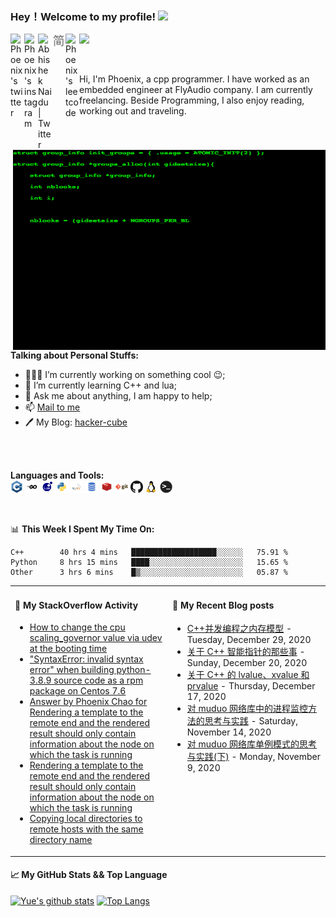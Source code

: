 ### Hey！Welcome to my profile! <img src="https://media.giphy.com/media/hvRJCLFzcasrR4ia7z/giphy.gif" width="25px"> 
<a href="https://twitter.com/Lancelo92664230">
  <img align="left" alt="Phoenix's twitter" width="22px" src="https://cdn.jsdelivr.net/npm/simple-icons@3.12.1/icons/twitter.svg" />
</a>
<a href="https://www.instagram.com/phoenix500526/?hl=zh-cn">
  <img align="left" alt="Phoenix's instagram" width="22px" src="https://cdn.jsdelivr.net/npm/simple-icons@3.12.1/icons/instagram.svg" />
</a>
<a href="https://stackoverflow.com/users/8557622/phoenix-chao">
  <img align="left" alt="Abhishek Naidu | Twitter" width="22px" src="https://cdn.jsdelivr.net/npm/simple-icons@3.12.1/icons/stackoverflow.svg" />
</a>
<a href="https://www.jianshu.com/u/d2aa8a7f1468">
  <img align="left" alt="Abhishek Naidu | Twitter" width="22px" src="https://github.com/Phoenix500526/Phoenix500526/blob/main/jianshu.svg" />
</a>
<a href="https://leetcode-cn.com/u/jin-ji-de-lancelot/">
  <img align="left" alt="Phoenix's leetcode" width="22px" src="https://cdn.jsdelivr.net/npm/simple-icons@3.12.1/icons/leetcode.svg" />
</a>

![](https://visitor-badge.glitch.me/badge?page_id=Phoenix.Phoenix)
  
<br />
  
Hi, I'm Phoenix, a cpp programmer. I have worked as an embedded engineer at FlyAudio company. I am currently freelancing. Beside Programming, I also enjoy reading, working out and traveling. 
  
  <img align="right" alt="GIF" src="https://github.com/Phoenix500526/Phoenix500526/blob/main/coding.gif?raw=true" width="500" height="320" />
<br />

**Talking about Personal Stuffs:**
- 👨🏽‍💻 I’m currently working on something cool :wink:;
- 🌱 I’m currently learning C++ and lua;
- 💬 Ask me about anything, I am happy to help;
- 📫 [Mail to me](mailto:Phoenix400426@gmail.com")
- 🖊 My Blog: [hacker-cube](https://hacker-cube.com)
<br />
<br />

**Languages and Tools:**  
<code><img height="20" src="https://raw.githubusercontent.com/github/explore/80688e429a7d4ef2fca1e82350fe8e3517d3494d/topics/cpp/cpp.png"></code>
<code><img height="20" src="https://raw.githubusercontent.com/github/explore/80688e429a7d4ef2fca1e82350fe8e3517d3494d/topics/go/go.png"></code>
<code><img height="20" src="https://raw.githubusercontent.com/github/explore/80688e429a7d4ef2fca1e82350fe8e3517d3494d/topics/lua/lua.png"></code>
<code><img height="20" src="https://raw.githubusercontent.com/github/explore/80688e429a7d4ef2fca1e82350fe8e3517d3494d/topics/python/python.png"></code>
<code><img height="20" src="https://raw.githubusercontent.com/github/explore/80688e429a7d4ef2fca1e82350fe8e3517d3494d/topics/mysql/mysql.png"></code>
<code><img height="20" src="https://raw.githubusercontent.com/github/explore/80688e429a7d4ef2fca1e82350fe8e3517d3494d/topics/sql/sql.png"></code>
<code><img height="20" src="https://raw.githubusercontent.com/github/explore/80688e429a7d4ef2fca1e82350fe8e3517d3494d/topics/redis/redis.png"></code>
<code><img height="20" src="https://raw.githubusercontent.com/github/explore/80688e429a7d4ef2fca1e82350fe8e3517d3494d/topics/git/git.png"></code>
<code><img height="20" src="https://raw.githubusercontent.com/github/explore/78df643247d429f6cc873026c0622819ad797942/topics/github/github.png"></code>
<code><img height="20" src="https://raw.githubusercontent.com/github/explore/80688e429a7d4ef2fca1e82350fe8e3517d3494d/topics/linux/linux.png"></code>
<code><img height="20" src="https://raw.githubusercontent.com/github/explore/80688e429a7d4ef2fca1e82350fe8e3517d3494d/topics/terminal/terminal.png"></code>


<br />

📊 **This Week I Spent My Time On:**
<!--START_SECTION:waka-->

```text
C++        40 hrs 4 mins   ███████████████████░░░░░░   75.91 %
Python     8 hrs 15 mins   ████░░░░░░░░░░░░░░░░░░░░░   15.65 %
Other      3 hrs 6 mins    █▒░░░░░░░░░░░░░░░░░░░░░░░   05.87 %
```

<!--END_SECTION:waka-->

<table width="800px">
<tr>
<td valign="top" width="50%">

#### 🍺 My StackOverflow Activity

<!-- STACKOVERFLOW:START -->
- [How to change the cpu scaling_governor value via udev at the booting time](https://stackoverflow.com/questions/70053604/how-to-change-the-cpu-scaling-governor-value-via-udev-at-the-booting-time)
- [&quot;SyntaxError: invalid syntax error&quot; when building python-3.8.9 source code as a rpm package on Centos 7.6](https://stackoverflow.com/questions/69053126/syntaxerror-invalid-syntax-error-when-building-python-3-8-9-source-code-as-a)
- [Answer by Phoenix Chao for Rendering a template to the remote end and the rendered result should only contain information about the node on which the task is running](https://stackoverflow.com/questions/68970861/rendering-a-template-to-the-remote-end-and-the-rendered-result-should-only-conta/68971234#68971234)
- [Rendering a template to the remote end and the rendered result should only contain information about the node on which the task is running](https://stackoverflow.com/questions/68970861/rendering-a-template-to-the-remote-end-and-the-rendered-result-should-only-conta)
- [Copying local directories to remote hosts with the same directory name](https://stackoverflow.com/questions/68508505/copying-local-directories-to-remote-hosts-with-the-same-directory-name)
<!-- STACKOVERFLOW:END -->

</td>
<td valign="top" width="50%">
  
#### 📕 My Recent Blog posts
<!-- BLOG-POST-LIST:START -->
* [C++并发编程之内存模型](http://hacker-cube.com/2020/12/29/C-%E5%B9%B6%E5%8F%91%E7%BC%96%E7%A8%8B%E4%B9%8B%E5%86%85%E5%AD%98%E6%A8%A1%E5%9E%8B/) - Tuesday, December 29, 2020
* [关于 C++ 智能指针的那些事](http://hacker-cube.com/2020/12/20/%E5%85%B3%E4%BA%8E-C-%E6%99%BA%E8%83%BD%E6%8C%87%E9%92%88%E7%9A%84%E9%82%A3%E4%BA%9B%E4%BA%8B/) - Sunday, December 20, 2020
* [关于 C++ 的 lvalue、xvalue 和 prvalue](http://hacker-cube.com/2020/12/17/%E5%85%B3%E4%BA%8E-C-%E7%9A%84-lvalue%E3%80%81xvalue-%E5%92%8C-prvalue/) - Thursday, December 17, 2020
* [对 muduo 网络库中的进程监控方法的思考与实践](http://hacker-cube.com/2020/11/14/%E5%AF%B9-muduo-%E7%BD%91%E7%BB%9C%E5%BA%93%E4%B8%AD%E7%9A%84%E8%BF%9B%E7%A8%8B%E7%9B%91%E6%8E%A7%E6%96%B9%E6%B3%95%E7%9A%84%E6%80%9D%E8%80%83%E4%B8%8E%E5%AE%9E%E8%B7%B5/) - Saturday, November 14, 2020
* [对 muduo 网络库单例模式的思考与实践&lpar;下&rpar;](http://hacker-cube.com/2020/11/09/%E5%AF%B9-muduo-%E7%BD%91%E7%BB%9C%E5%BA%93%E5%8D%95%E4%BE%8B%E6%A8%A1%E5%BC%8F%E7%9A%84%E6%80%9D%E8%80%83%E4%B8%8E%E5%AE%9E%E8%B7%B5-%E4%B8%8B/) - Monday, November 9, 2020<!-- BLOG-POST-LIST:END -->

</td>
  </tr>
  </table>


#### 📈 My GitHub Stats && Top Language
[![Yue's github stats](https://github-readme-stats.vercel.app/api?username=Phoenix500526&theme=material-palenight&count_private=true&hide=contribs)](https://github.com/anuraghazra/github-readme-stats)
[![Top Langs](https://github-readme-stats.vercel.app/api/top-langs/?username=Phoenix500526&langs_count=8&theme=material-palenight&hide=Jupyter&layout=compact)](https://github.com/anuraghazra/github-readme-stats)



<!--
**Phoenix500526/Phoenix500526** is a ✨ _special_ ✨ repository because its `README.md` (this file) appears on your GitHub profile.
Here are some ideas to get you started:

- 🔭 I’m currently working on ...
- 🌱 I’m currently learning ...
- 👯 I’m looking to collaborate on ...
- 🤔 I’m looking for help with ...
- 💬 Ask me about ...
- 📫 How to reach me: ...
- 😄 Pronouns: ...
- ⚡ Fun fact: ...
-->
